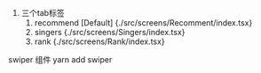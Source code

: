 1. 三个tab标签
   1. recommend [Default] {./src/screens/Recomment/index.tsx}
   2. singers {./src/screens/Singers/index.tsx}
   3. rank {./src/screens/Rank/index.tsx}


swiper 组件
yarn add swiper
